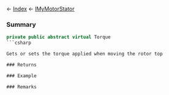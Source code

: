 ← [Index](Api-Index) ← [IMyMotorStator](Sandbox.ModAPI.Ingame.IMyMotorStator)

### Summary

```csharp
private public abstract virtual Torque
```csharp

Gets or sets the torque applied when moving the rotor top

### Returns

### Example

### Remarks

